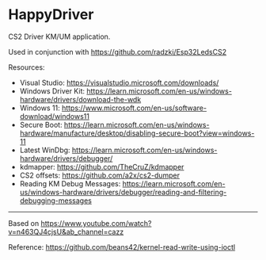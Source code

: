 # HappyDriver
CS2 Driver KM/UM application.

Used in conjunction with https://github.com/radzki/Esp32LedsCS2

Resources:
- Visual Studio: https://visualstudio.microsoft.com/downloads/
- Windows Driver Kit: https://learn.microsoft.com/en-us/windows-hardware/drivers/download-the-wdk
- Windows 11: https://www.microsoft.com/en-us/software-download/windows11
- Secure Boot: https://learn.microsoft.com/en-us/windows-hardware/manufacture/desktop/disabling-secure-boot?view=windows-11
- Latest WinDbg: https://learn.microsoft.com/en-us/windows-hardware/drivers/debugger/
- kdmapper: https://github.com/TheCruZ/kdmapper
- CS2 offsets: https://github.com/a2x/cs2-dumper
- Reading KM Debug Messages: https://learn.microsoft.com/en-us/windows-hardware/drivers/debugger/reading-and-filtering-debugging-messages

--- 

Based on https://www.youtube.com/watch?v=n463QJ4cjsU&ab_channel=cazz

Reference: https://github.com/beans42/kernel-read-write-using-ioctl
